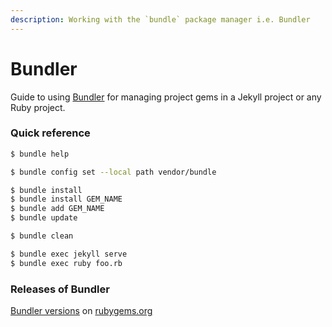 ```yaml
---
description: Working with the `bundle` package manager i.e. Bundler
---
```

# Bundler


Guide to using [Bundler](https://bundler.io) for managing project gems in a Jekyll project or any Ruby project.


### Quick reference

```sh
$ bundle help

$ bundle config set --local path vendor/bundle

$ bundle install
$ bundle install GEM_NAME
$ bundle add GEM_NAME
$ bundle update

$ bundle clean

$ bundle exec jekyll serve
$ bundle exec ruby foo.rb
```

### Releases of Bundler

[Bundler versions](https://rubygems.org/gems/bundler/versions) on [rubygems.org](https://rubygems.org)
